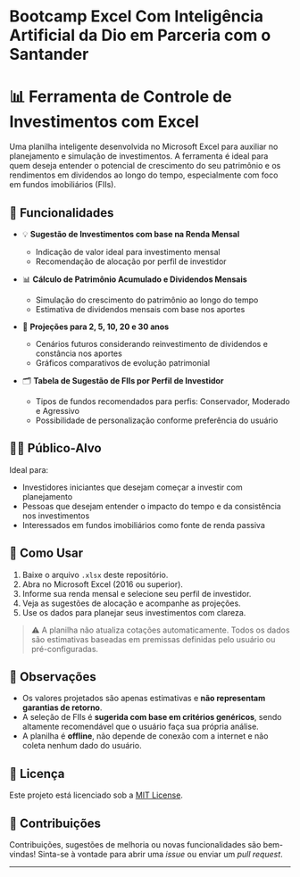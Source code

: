 # Bootcamp Excel Com Inteligência Artificial da Dio em Parceria com o Santander

# 📊 Ferramenta de Controle de Investimentos com Excel

Uma planilha inteligente desenvolvida no Microsoft Excel para auxiliar no planejamento e simulação de investimentos. A ferramenta é ideal para quem deseja entender o potencial de crescimento do seu patrimônio e os rendimentos em dividendos ao longo do tempo, especialmente com foco em fundos imobiliários (FIIs).

## 🧰 Funcionalidades

- 💡 **Sugestão de Investimentos com base na Renda Mensal**
  - Indicação de valor ideal para investimento mensal
  - Recomendação de alocação por perfil de investidor

- 📊 **Cálculo de Patrimônio Acumulado e Dividendos Mensais**
  - Simulação do crescimento do patrimônio ao longo do tempo
  - Estimativa de dividendos mensais com base nos aportes

- 🔮 **Projeções para 2, 5, 10, 20 e 30 anos**
  - Cenários futuros considerando reinvestimento de dividendos e constância nos aportes
  - Gráficos comparativos de evolução patrimonial

- 🗂️ **Tabela de Sugestão de FIIs por Perfil de Investidor**
  - Tipos de fundos recomendados para perfis: Conservador, Moderado e Agressivo
  - Possibilidade de personalização conforme preferência do usuário

## 🧑‍💼 Público-Alvo

Ideal para:
- Investidores iniciantes que desejam começar a investir com planejamento
- Pessoas que desejam entender o impacto do tempo e da consistência nos investimentos
- Interessados em fundos imobiliários como fonte de renda passiva

## 🚀 Como Usar

1. Baixe o arquivo `.xlsx` deste repositório.
2. Abra no Microsoft Excel (2016 ou superior).
3. Informe sua renda mensal e selecione seu perfil de investidor.
4. Veja as sugestões de alocação e acompanhe as projeções.
5. Use os dados para planejar seus investimentos com clareza.

> ⚠️ A planilha não atualiza cotações automaticamente. Todos os dados são estimativas baseadas em premissas definidas pelo usuário ou pré-configuradas.

## 📌 Observações

- Os valores projetados são apenas estimativas e **não representam garantias de retorno**.
- A seleção de FIIs é **sugerida com base em critérios genéricos**, sendo altamente recomendável que o usuário faça sua própria análise.
- A planilha é **offline**, não depende de conexão com a internet e não coleta nenhum dado do usuário.

## 📄 Licença

Este projeto está licenciado sob a [MIT License](LICENSE).

## 🤝 Contribuições

Contribuições, sugestões de melhoria ou novas funcionalidades são bem-vindas! Sinta-se à vontade para abrir uma *issue* ou enviar um *pull request*.

---
